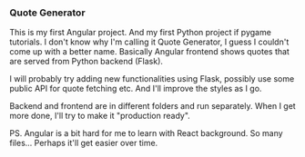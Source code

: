 ### Quote Generator

This is my first Angular project. And my first Python project if pygame tutorials. I don't know why I'm calling it Quote Generator, I guess I couldn't come up with a better name. Basically Angular frontend shows quotes that are served from Python backend (Flask).

I will probably try adding new functionalities using Flask, possibly use some public API for quote fetching etc. And I'll improve the styles as I go.

Backend and frontend are in different folders and run separately. When I get more done, I'll try to make it "production ready".

PS. Angular is a bit hard for me to learn with React background. So many files... Perhaps it'll get easier over time.
